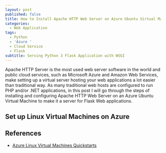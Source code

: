 ```yaml
---
layout: post
published: false
title: How to Install Apache HTTP Web Server on Azure Ubuntu Virtual Machines
categories:
  - Web Application
tags:
  - Python
  - 'Azure '
  - Cloud Service
  - Flask
subtitle: Serving Python 3 Flask Application with WSGI
---
```


Apache HTTP Server is the most used web server software in the world and public cloud services, such as Microsoft Azure and Amazon Web Services, make setting up a virtual server hosting your web applications a lot easier than traditional way. As many traditional web hosts are configured to run PHP and/or .NET applications, in this post I will go through the steps of installing and configuring Apache HTTP Web Server on an Azure Ubuntu Virtual Machine to make it a server for Flask Web applications.

## Set up Linux Virtual Machines on Azure




## References

* [Azure Linux Virtual Machines Quickstarts](https://docs.microsoft.com/en-us/azure/virtual-machines/linux/)




